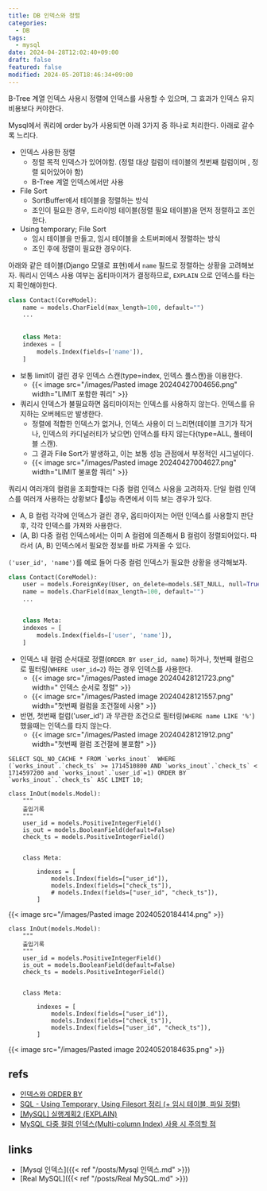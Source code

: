 ```yaml
---
title: DB 인덱스와 정렬
categories:
  - DB
tags:
  - mysql
date: 2024-04-28T12:02:40+09:00
draft: false
featured: false
modified: 2024-05-20T18:46:34+09:00
---
```

B-Tree 계열 인덱스 사용시 정렬에 인덱스를 사용할 수 있으며, 그 효과가 인덱스 유지 비용보다 커야한다.

Mysql에서 쿼리에 order by가 사용되면 아래 3가지 중 하나로 처리한다. 아래로 갈수록 느리다.
- 인덱스 사용한 정렬
	- 정렬 목적 인덱스가 있어야함. (정렬 대상 컬럼이 테이블의 첫번째 컬럼이며 , 정렬 되어있어야 함)
	- B-Tree 계열 인덱스에서만 사용
- File Sort
	- SortBuffer에서 테이블을 정렬하는 방식
	- 조인이 필요한 경우, 드라이빙 테이블(정렬 필요 테이블)을 먼저 정렬하고 조인한다.
- Using temporary; File Sort
	- 임시 테이블을 만들고, 임시 테이블을 소트버퍼에서 정렬하는 방식
	- 조인 후에 정렬이 필요한 경우이다.


아래와 같은 테이블(Django 모델로 표현)에서 `name` 필드로 정렬하는 상황을 고려해보자. 쿼리시 인덱스 사용 여부는 옵티마이저가 결정하므로, `EXPLAIN` 으로 인덱스를 타는지 확인해야한다.
```python
class Contact(CoreModel):
	name = models.CharField(max_length=100, default="")
	...
	
	
	class Meta:
	indexes = [
		models.Index(fields=['name']),
	]
```

- 보통 limit이 걸린 경우 인덱스 스캔(type=index, 인덱스 풀스캔)을 이용한다.
	- {{< image src="/images/Pasted image 20240427004656.png" width="LIMIT 포함한 쿼리" >}}
- 쿼리시 인덱스가 불필요하면 옵티마이저는 인덱스를 사용하지 않는다. 인덱스를 유지하는 오버헤드만 발생한다. 
	- 정렬에 적합한 인덱스가 없거나, 인덱스 사용이 더 느리면(테이블 크기가 작거나, 인덱스의 카디널러티가 낮으면) 인덱스를 타지 않는다(type=ALL, 풀테이블 스캔).
	- 그 결과 File Sort가 발생하고, 이는 보통 성능 관점에서 부정적인 시그널이다. 
	- {{< image src="/images/Pasted image 20240427004627.png" width="LIMIT 불포함 쿼리" >}}

쿼리시 여러개의 컬럼을 조회할때는 다중 컬럼 인덱스 사용을 고려하자. 단일 컬럼 인덱스를 여러개 사용하는 상황보다 성능 측면에서 이득 보는 경우가 있다. 
- A, B 컬럼 각각에 인덱스가 걸린 경우, 옵티마이저는 어떤 인덱스를 사용할지 판단 후, 각각 인덱스를 가져와 사용한다.
- (A, B) 다중 컬럼 인덱스에서는 이미 A 컬럼에 의존해서 B 컬럼이 정렬되어있다. 따라서 (A, B) 인덱스에서 필요한 정보를 바로 가져올 수 있다.


`('user_id', 'name')`를 예로 들어 다중 컬럼 인덱스가 필요한 상황을 생각해보자.
```python
class Contact(CoreModel):
	user = models.ForeignKey(User, on_delete=models.SET_NULL, null=True)
	name = models.CharField(max_length=100, default="")
	...


	class Meta:
	indexes = [
		models.Index(fields=['user', 'name']),
	]
```

- 인덱스 내 컬럼 순서대로 정렬(`ORDER BY user_id, name`) 하거나, 첫번째 컬럼으로 필터링(`WHERE user_id=2`) 하는 경우 인덱스를 사용한다.
	- {{< image src="/images/Pasted image 20240428121723.png" width=" 인덱스 순서로 정렬" >}}
	- {{< image src="/images/Pasted image 20240428121557.png" width="첫번째 컬럼을 조건절에 사용" >}}
- 반면, 첫번째 컬럼('user_id') 과 무관한 조건으로 필터링(`WHERE name LIKE '%'`) 했을때는 인덱스를 타지 않는다.
	- {{< image src="/images/Pasted image 20240428121912.png" width="첫번째 컬럼 조건절에 불포함" >}}




```
SELECT SQL_NO_CACHE * FROM `works_inout`  WHERE (`works_inout`.`check_ts` >= 1714510800 AND `works_inout`.`check_ts` < 1714597200 and `works_inout`.`user_id`=1) ORDER BY `works_inout`.`check_ts` ASC LIMIT 10;
```


```
class InOut(models.Model):
	"""
	출입기록
	"""
	user_id = models.PositiveIntegerField()
	is_out = models.BooleanField(default=False)
	check_ts = models.PositiveIntegerField()
	
	
	class Meta:
	
		indexes = [
			models.Index(fields=["user_id"]),
			models.Index(fields=["check_ts"]),
			# models.Index(fields=["user_id", "check_ts"]),
		]
```

{{< image src="/images/Pasted image 20240520184414.png" >}}


```
class InOut(models.Model):
	"""
	출입기록
	"""
	user_id = models.PositiveIntegerField()
	is_out = models.BooleanField(default=False)
	check_ts = models.PositiveIntegerField()
	
	
	class Meta:
	
		indexes = [
			models.Index(fields=["user_id"]),
			models.Index(fields=["check_ts"]),
			models.Index(fields=["user_id", "check_ts"]),
		]
```

{{< image src="/images/Pasted image 20240520184635.png" >}}
## refs
- [인덱스와 ORDER BY](https://datarian.io/blog/postgresql-indexes-and-orderby)
- [SQL - Using Temporary, Using Filesort 정리 (+ 임시 테이블, 파일 정렬)](https://jaehoney.tistory.com/192)
- [[MySQL] 실행계획2 (EXPLAIN)](https://velog.io/@ddongh1122/MySQL-%EC%8B%A4%ED%96%89%EA%B3%84%ED%9A%8D2-EXPLAIN)
- [MySQL 다중 컬럼 인덱스(Multi-column Index) 사용 시 주의할 점](https://studyandwrite.tistory.com/553)


## links
- [Mysql 인덱스]({{< ref "/posts/Mysql 인덱스.md" >}})
- [Real MySQL]({{< ref "/posts/Real MySQL.md" >}})
